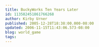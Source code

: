 ```yaml
---
title: BuckyWorks Ten Years Later
id: 113582451861766268
author: Kirby Urner
published: 2005-12-28T18:38:00.000-08:00
updated: 2006-11-15T11:43:06.573-08:00
blog: world_game
tags: 
---
```


